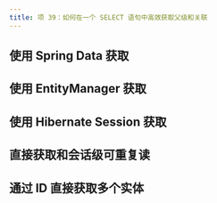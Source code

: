```yaml
---
title: 项 39：如何在一个 SELECT 语句中高效获取父级和关联
---
```


## 使用 Spring Data 获取

## 使用 EntityManager 获取

## 使用 Hibernate Session 获取

## 直接获取和会话级可重复读

## 通过 ID 直接获取多个实体